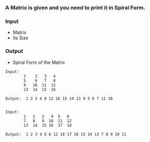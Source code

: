 ### A Matrix is given and you need to print it in Spiral Form.

### Input
- Matrix
- Its Size

### Output
- Spiral Form of the Matrix

```
Input:
        1    2   3   4
        5    6   7   8
        9   10  11  12
        13  14  15  16
        
Output:  1 2 3 4 8 12 16 15 14 13 9 5 6 7 11 10 


Input:
        1   2   3   4  5   6
        7   8   9  10  11  12
        13  14  15 16  17  18
        
Output:  1 2 3 4 5 6 12 18 17 16 15 14 13 7 8 9 10 11
```
